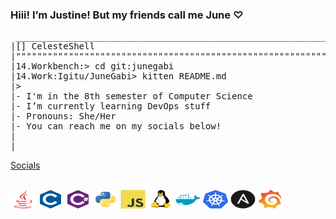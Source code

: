 <h3>Hiii! I’m Justine! But my friends call me June ♡</h3>

<pre> _______________________________________________________________________
|[] CelesteShell                                                  |F]|!"|
|"""""""""""""""""""""""""""""""""""""""""""""""""""""""""""""""""""""|"|
|14.Workbench:> cd git:junegabi                                       | |
|14.Work:Igitu/JuneGabi> kitten README.md                             | |
|>                                                                    | |
|- I'm in the 8th semester of Computer Science                        | |
|- I’m currently learning DevOps stuff                                | |
|- Pronouns: She/Her                                                  | |
|- You can reach me on my socials below!                              | |
|                                                                     |_|
|_____________________________________________________________________|/|</pre>

[Socials](https://justineslunchbox.neocities.org/socials/)

</div>

  <div style="display: inline_block"><br>
  <img align="center" alt="Gabi-Java" height="30" width="40" src="https://raw.githubusercontent.com/devicons/devicon/master/icons/java/java-plain.svg">
  <img align="center" alt="Gabi-C" height="30" width="40" src="https://raw.githubusercontent.com/devicons/devicon/master/icons/c/c-plain.svg">
  <img align="center" alt="Gabi-CSharp" height="30" width="40" src="https://raw.githubusercontent.com/devicons/devicon/master/icons/csharp/csharp-plain.svg">
  <img align="center" alt="Gabi-Python" height="30" width="40" src="https://raw.githubusercontent.com/devicons/devicon/master/icons/python/python-original.svg">
  <img align="center" alt="Gabi-JS" height="30" width="40" src="https://raw.githubusercontent.com/devicons/devicon/master/icons/javascript/javascript-original.svg">
  <img align="center" alt="Gabi-Linux" height="30" width="40" src="https://raw.githubusercontent.com/devicons/devicon/master/icons/linux/linux-original.svg">
  <img align="center" alt="Gabi-Docker" height="30" width="40" src="https://raw.githubusercontent.com/devicons/devicon/master/icons/docker/docker-plain.svg">
  <img align="center" alt="Gabi-Kubernetes" height="30" width="40" src="https://raw.githubusercontent.com/devicons/devicon/master/icons/kubernetes/kubernetes-plain.svg">
  <img align="center" alt="Gabi-Ansible" height="30" width="40" src="https://raw.githubusercontent.com/devicons/devicon/master/icons/ansible/ansible-original.svg">
  <img align="center" alt="Gabi-Grafana" height="30" width="40" src="https://raw.githubusercontent.com/devicons/devicon/master/icons/grafana/grafana-original.svg">
  
  
</div>
